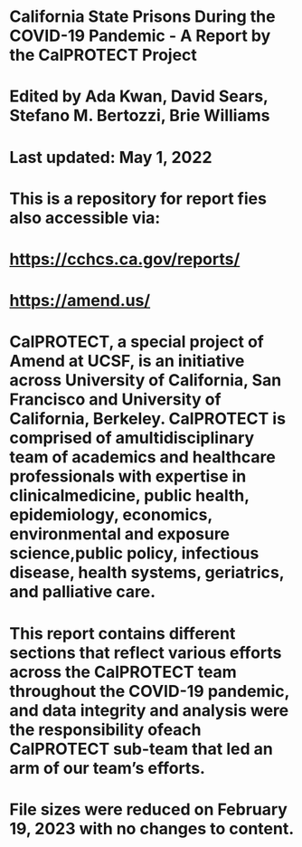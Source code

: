# California State Prisons During the COVID-19 Pandemic - A Report by the CalPROTECT Project
# Edited by Ada Kwan, David Sears, Stefano M. Bertozzi, Brie Williams
# Last updated: May 1, 2022
#
# This is a repository for report fies also accessible via: 
#      https://cchcs.ca.gov/reports/
#      https://amend.us/
#
# CalPROTECT, a special project of Amend at UCSF, is an initiative across University of California, San Francisco and University of California, Berkeley. CalPROTECT is comprised of amultidisciplinary team of academics and healthcare professionals with expertise in clinicalmedicine, public health, epidemiology, economics, environmental and exposure science,public policy, infectious disease, health systems, geriatrics, and palliative care. 
#
# This report contains different sections that reflect various efforts across the CalPROTECT team throughout the COVID-19 pandemic, and data integrity and analysis were the responsibility ofeach CalPROTECT sub-team that led an arm of our team’s efforts.

# File sizes were reduced on February 19, 2023 with no changes to content.
